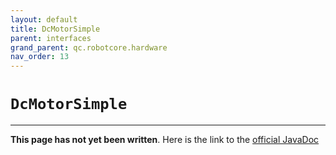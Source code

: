 ```yaml
---
layout: default
title: DcMotorSimple
parent: interfaces
grand_parent: qc.robotcore.hardware
nav_order: 13
---
```

# `DcMotorSimple`
---
**This page has not yet been written**. Here is the link to the [official JavaDoc](https://ftctechnh.github.io/ftc_app/doc/javadoc/com/qualcomm/robotcore/hardware/DcMotorSimple.html)
        